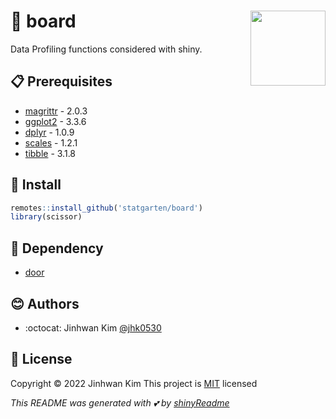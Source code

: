 # :yellow_heart: board <img src = "" width = 120 align = 'right'>

Data Profiling functions considered with shiny.

## :clipboard: Prerequisites

* [magrittr](https://magrittr.tidyverse.org/) - 2.0.3
* [ggplot2](https://ggplot2.tidyverse.org/) - 3.3.6
* [dplyr](https://dplyr.tidyverse.org/) - 1.0.9
* [scales](https://scales.r-lib.org/) - 1.2.1
* [tibble](https://tibble.tidyverse.org/) - 3.1.8

## :wrench: Install

```r
remotes::install_github('statgarten/board')
library(scissor)
```

## :paperclip: Dependency
* [door](https://github.com/statgarten/door)

## :blush: Authors
* :octocat: Jinhwan Kim [@jhk0530](http://github.com/jhk0530)

## :memo: License
Copyright :copyright: 2022 Jinhwan Kim
This project is [MIT](https://opensource.org/licenses/MIT) licensed

*This README was generated with :two_hearts: by [shinyReadme](http://github.com/jhk0530/shinyReadme)*



